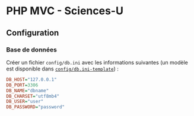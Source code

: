 # PHP MVC - Sciences-U

## Configuration

### Base de données

Créer un fichier `config/db.ini` avec les informations suivantes (un modèle est disponible dans [`config/db.ini-template`](config/db.ini-template)) :

```ini
DB_HOST="127.0.0.1"
DB_PORT=3306
DB_NAME="dbname"
DB_CHARSET="utf8mb4"
DB_USER="user"
DB_PASSWORD="password"
```
